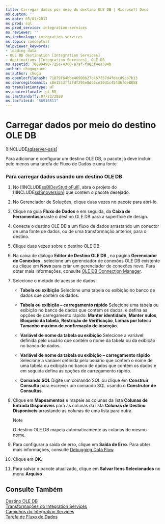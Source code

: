 ```yaml
---
title: Carregar dados por meio do destino OLE DB | Microsoft Docs
ms.custom: ''
ms.date: 03/01/2017
ms.prod: sql
ms.prod_service: integration-services
ms.reviewer: ''
ms.technology: integration-services
ms.topic: conceptual
helpviewer_keywords:
- loading data
- OLE DB destination [Integration Services]
- destinations [Integration Services], OLE DB
ms.assetid: 78899498-725e-4300-a7af-f983f4ea384b
author: chugugrace
ms.author: chugu
ms.openlocfilehash: 71879f64bbe46900b27c467f37d4fdacd9cb7b13
ms.sourcegitcommit: c8e1553ff3fdf295e8dc6ce30d1c454d6fde8088
ms.translationtype: HT
ms.contentlocale: pt-BR
ms.lasthandoff: 07/22/2020
ms.locfileid: "86916511"
---
```

# <a name="load-data-by-using-the-ole-db-destination"></a>Carregar dados por meio do destino OLE DB

[!INCLUDE[sqlserver-ssis](../../includes/applies-to-version/sqlserver-ssis.md)]


  Para adicionar e configurar um destino OLE DB, o pacote já deve incluir pelo menos uma tarefa de Fluxo de Dados e uma fonte.  
  
### <a name="to-load-data-using-an-ole-db-destination"></a>Para carregar dados usando um destino OLE DB  
  
1.  No [!INCLUDE[ssBIDevStudioFull](../../includes/ssbidevstudiofull-md.md)], abra o projeto do [!INCLUDE[ssISnoversion](../../includes/ssisnoversion-md.md)] que contém o pacote desejado.  
  
2.  No Gerenciador de Soluções, clique duas vezes no pacote para abri-lo.  
  
3.  Clique na guia **Fluxo de Dados** e em seguida, da **Caixa de Ferramentas**arraste o destino OLE DB para a superfície de design.  
  
4.  Conecte o destino OLE DB a um fluxo de dados arrastando um conector de uma fonte de dados, ou de uma transformação anterior, para o destino.  
  
5.  Clique duas vezes sobre o destino OLE DB.  
  
6.  Na caixa de diálogo **Editor de Destino OLE DB** , na página **Gerenciador de Conexões** , selecione um gerenciador de conexões OLE DB existente ou clique em **Novo** para criar um gerenciador de conexões novo. Para obter mais informações, consulte [OLE DB Connection Manager](../../integration-services/connection-manager/ole-db-connection-manager.md).  
  
7.  Selecione o método de acesso de dados:  
  
    -   **Tabela ou exibição** Selecione uma tabela ou exibição no banco de dados que contém os dados.  
  
    -   **Tabela ou exibição – carregamento rápido** Selecione uma tabela ou exibição no banco de dados que contém os dados, e defina as opções de carregamento rápido: **Manter identidade**, **Manter nulos**, **Bloqueio da tabela**, **Restrição de Verificação**, **Linhas por lote**ou **Tamanho máximo de confirmação de inserção**.  
  
    -   **Variável de nome da tabela ou exibição** Selecione a variável definida pelo usuário que contém o nome da tabela ou da exibição no banco de dados.  
  
    -   **Variável de nome da tabela ou exibição – carregamento rápido** Selecione a variável definida pelo usuário que contém o nome de uma tabela ou exibição no banco de dados que contém os dados e em seguida defina as opções de carregamento rápido.  
  
    -   **Comando SQL** Digite um comando SQL ou clique em **Construir Consulta** para escrever um comando SQL usando o **Construtor de Consultas**.  
  
8.  Clique em **Mapeamentos** e mapeie as colunas da lista **Colunas de Entrada Disponíveis** para as colunas da lista **Colunas de Destino Disponíveis** arrastando as colunas de uma lista para outra.  
  
    > [!NOTE]  
    >  O destino OLE DB mapeia automaticamente as colunas de mesmo nome.  
  
9. Para configurar a saída de erro, clique em **Saída de Erro**. Para obter mais informações, consulte [Debugging Data Flow](../../integration-services/troubleshooting/debugging-data-flow.md).  
  
10. Clique em **OK**.  
  
11. Para salvar o pacote atualizado, clique em **Salvar Itens Selecionados** no menu **Arquivo** .  
  
## <a name="see-also"></a>Consulte Também  
 [Destino OLE DB](../../integration-services/data-flow/ole-db-destination.md)   
 [Transformações do Integration Services](../../integration-services/data-flow/transformations/integration-services-transformations.md)   
 [Caminhos do Integration Services](../../integration-services/data-flow/integration-services-paths.md)   
 [Tarefa de Fluxo de Dados](../../integration-services/control-flow/data-flow-task.md)  
  
  
